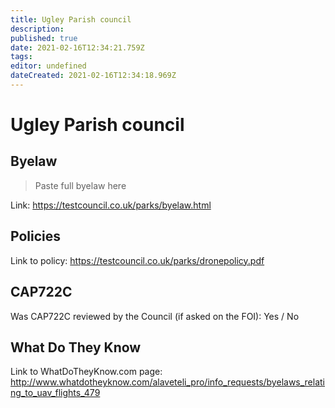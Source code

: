 ```yaml
---
title: Ugley Parish council
description: 
published: true
date: 2021-02-16T12:34:21.759Z
tags: 
editor: undefined
dateCreated: 2021-02-16T12:34:18.969Z
---
```


# Ugley Parish council


## Byelaw
> Paste full byelaw here

Link:
https://testcouncil.co.uk/parks/byelaw.html

## Policies
Link to policy:
https://testcouncil.co.uk/parks/dronepolicy.pdf

## CAP722C

Was CAP722C reviewed by the Council (if asked on the FOI): Yes / No

## What Do They Know

Link to WhatDoTheyKnow.com page:
http://www.whatdotheyknow.com/alaveteli_pro/info_requests/byelaws_relating_to_uav_flights_479

